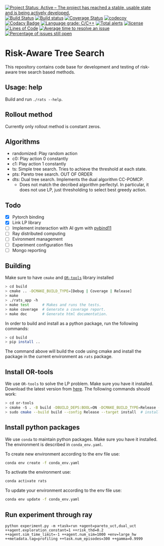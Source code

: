 [![Project Status: Active – The project has reached a stable, usable state and is being actively developed.](http://www.repostatus.org/badges/latest/active.svg)](http://www.repostatus.org/#active)
[![Build Status](https://travis-ci.org/bsamseth/cpp-project.svg?branch=master)](https://travis-ci.org/bsamseth/cpp-project)
[![Build status](https://ci.appveyor.com/api/projects/status/g9bh9kjl6ocvsvse/branch/master?svg=true)](https://ci.appveyor.com/project/bsamseth/cpp-project/branch/master)
[![Coverage Status](https://coveralls.io/repos/github/bsamseth/cpp-project/badge.svg?branch=master)](https://coveralls.io/github/bsamseth/cpp-project?branch=master)
[![codecov](https://codecov.io/gh/bsamseth/cpp-project/branch/master/graph/badge.svg)](https://codecov.io/gh/bsamseth/cpp-project)
[![Codacy Badge](https://api.codacy.com/project/badge/Grade/eb004322b0d146239a57eb242078e179)](https://www.codacy.com/app/bsamseth/cpp-project?utm_source=github.com&amp;utm_medium=referral&amp;utm_content=bsamseth/cpp-project&amp;utm_campaign=Badge_Grade)
[![Language grade: C/C++](https://img.shields.io/lgtm/grade/cpp/g/bsamseth/cpp-project.svg?logo=lgtm&logoWidth=18)](https://lgtm.com/projects/g/bsamseth/cpp-project/context:cpp)
[![Total alerts](https://img.shields.io/lgtm/alerts/g/bsamseth/cpp-project.svg?logo=lgtm&logoWidth=18)](https://lgtm.com/projects/g/bsamseth/cpp-project/alerts/)
[![license](https://img.shields.io/badge/license-Unlicense-blue.svg)](https://github.com/bsamseth/cpp-project/blob/master/LICENSE)
[![Lines of Code](https://tokei.rs/b1/github/bsamseth/cpp-project)](https://github.com/Aaronepower/tokei)
[![Average time to resolve an issue](http://isitmaintained.com/badge/resolution/bsamseth/cpp-project.svg)](http://isitmaintained.com/project/bsamseth/cpp-project "Average time to resolve an issue")
[![Percentage of issues still open](http://isitmaintained.com/badge/open/bsamseth/cpp-project.svg)](http://isitmaintained.com/project/bsamseth/cpp-project "Percentage of issues still open")

# Risk-Aware Tree Search
This repository contains code base for development and testing of risk-aware tree search based methods.

## Usage: help
Build and run `./rats --help`.

## Rollout method
Currently only rollout method is constant zeros.

## Algorithms
- randomized: Play random action
- c0: Play action 0 constantly
- c1: Play action 1 constantly
- ts: Simple tree search. Tries to achieve the threshold at each state.
- pts: Pareto tree search. OUT OF ORDER
- dts: Dual tree search. Implements the dual algorithm CC-POMCP.
  - Does not match the decribed algorithm perfectyl. In particular, it does not use LP, just thresholding to select best greedy action.

## Todo
- [x] Pytorch binding
- [x] Link LP library
- [ ] Implement insteraction with AI gym with [pybind11](https://pybind11.readthedocs.io/en/stable/advanced/embedding.html#executing-python-code)
- [ ] Ray distributed computing
- [ ] Evironment management
- [ ] Experiment configuration files
- [ ] Mongo reporting

## Building

Make sure to have `cmake` and [`OR-tools`](https://github.com/google/or-tools) library installed

``` bash
> cd build
> cmake .. -DCMAKE_BUILD_TYPE=[Debug | Coverage | Release]
> make
> ./rats_app -h
> make test      # Makes and runs the tests.
> make coverage  # Generate a coverage report.
> make doc       # Generate html documentation.
```

In order to build and install as a python package, run the following commands:
```bash
> cd build
> pip install ..
```
The command above will build the code using cmake and install the package in the current environment as `rats` package.

## Install OR-tools
We use `OR-tools` to solve the LP problem. Make sure you have it installed.
Download the latest version from [here](https://github.com/google/or-tools).
The following commands should work:
```bash
> cd or-tools
> cmake -S . -B build -DBUILD_DEPS:BOOL=ON -DCMAKE_BUILD_TYPE=Release -DCMAKE_CXX_FLAGS="-O2"
> sudo cmake --build build --config Release --target install  # install the libraries in the system
```

## Install python packages
We use `conda` to maintain python packages. Make sure you have it installed.
The environment is described in `conda_env.yaml`.

To create new environment according to the env file use:
```bash
conda env create -f conda_env.yaml
```

To activate the environment use:
```bash
conda activate rats
```

To update your environment according to the env file use:
```bash
conda env update -f conda_env.yaml
```

<!-- To export the description of your current conda environment use:
```bash
conda env export --no-build --from-history | grep -v prefix > conda_env.yaml
``` -->


## Run experiment through ray
```
python experiment.py -m +task=run +agent=pareto_uct,dual_uct ++agent.exploration_constant=1 ++risk_thd=0.2 ++agent.sim_time_limit=-1 ++agent.num_sim=1000 +env=large_hw ++metadata.tag=profiling ++task.num_episodes=300 ++gamma=0.9999
```